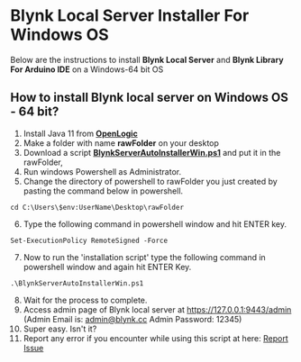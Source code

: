 # Blynk Local Server Installer For Windows OS

Below are the instructions to install **Blynk Local Server** and **Blynk Library For Arduino IDE** on a Windows-64 bit OS


## How to install Blynk local server on Windows OS - 64 bit?
1. Install Java 11 from **[OpenLogic](https://builds.openlogic.com/downloadJDK/openlogic-openjdk-jre/11.0.26+4/openlogic-openjdk-jre-11.0.26+4-windows-x64.msi)**
2. Make a folder with name **rawFolder** on your desktop
3. Download a script **[BlynkServerAutoInstallerWin.ps1](https://raw.githubusercontent.com/msanaullahsahar/Blynk-Local-Server-Auto-Installer-For-Windows-OS/master/BlynkServerAutoInstallerWin.ps1)** and put it in the rawFolder,
4. Run windows Powershell as Administrator.
5. Change the directory of powershell to rawFolder you just created by pasting the command below in powershell.
```
cd C:\Users\$env:UserName\Desktop\rawFolder
```
6. Type the following command in powershell window and hit ENTER key.

```
Set-ExecutionPolicy RemoteSigned -Force
```
7. Now to run the 'installation script' type the following command in powershell window and again hit ENTER Key.

```
.\BlynkServerAutoInstallerWin.ps1
```
   
8. Wait for the process to complete.
9. Access admin page of Blynk local server at https://127.0.0.1:9443/admin (Admin Email is: admin@blynk.cc  Admin Password: 12345)
10. Super easy. Isn't it?
11. Report any error if you encounter while using this script at here: [Report Issue](https://github.com/msanaullahsahar/Blynk-Local-Server-Auto-Installer-For-Windows-OS/issues/new)
